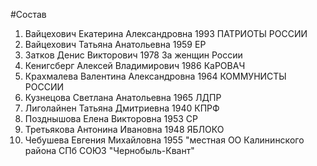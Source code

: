 #Состав
1. Вайцехович Екатерина Александровна 1993 ПАТРИОТЫ РОССИИ
2. Вайцехович Татьяна Анатольевна 1959 ЕР
3. Затков Денис Викторович 1978 За женщин России
4. Кенигсберг Алексей Владимирович 1986 КаРОВАЧ
5. Крахмалева Валентина Александровна 1964 КОММУНИСТЫ РОССИИ
6. Кузнецова Светлана Анатольевна 1965 ЛДПР
7. Лиголайнен Татьяна Дмитриевна 1940 КПРФ
8. Позднышова Елена Викторовна 1953 СР
9. Третьякова Антонина Ивановна 1948 ЯБЛОКО
10. Чебушева Евгения Михайловна 1955 \"местная ОО Калининского района СПб СОЮЗ \"Чернобыль-Квант\"

